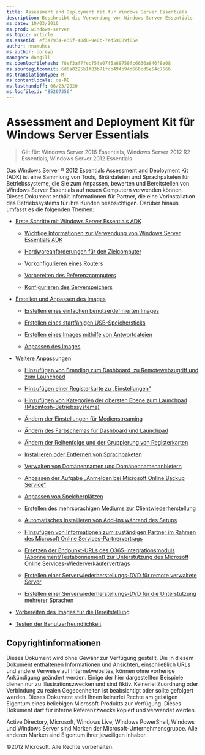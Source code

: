 ```yaml
---
title: Assessment and Deployment Kit für Windows Server Essentials
description: Beschreibt die Verwendung von Windows Server Essentials
ms.date: 10/03/2016
ms.prod: windows-server
ms.topic: article
ms.assetid: ef3a7934-e36f-40d8-9e0b-7ed59089f85e
author: nnamuhcs
ms.author: coreyp
manager: dongill
ms.openlocfilehash: f8ef3af7fecf5fe07f5a88758fc6636a846f8e08
ms.sourcegitcommit: 6d6a0225b1f83b71fcb494b94d666cd5e54c7566
ms.translationtype: MT
ms.contentlocale: de-DE
ms.lasthandoff: 06/23/2020
ms.locfileid: "85267356"
---
```

# <a name="assessment-and-deployment-kit-for-windows-server-essentials"></a>Assessment and Deployment Kit für Windows Server Essentials

>Gilt für: Windows Server 2016 Essentials, Windows Server 2012 R2 Essentials, Windows Server 2012 Essentials

Das Windows Server &reg; 2012 Essentials Assessment and Deployment Kit (ADK) ist eine Sammlung von Tools, Binärdateien und Sprachpaketen für Betriebssysteme, die Sie zum Anpassen, bewerten und Bereitstellen von Windows Server Essentials auf neuen Computern verwenden können. Dieses Dokument enthält Informationen für Partner, die eine Vorinstallation des Betriebssystems für ihre Kunden beabsichtigen. Darüber hinaus umfasst es die folgenden Themen:  
  

-   [Erste Schritte mit Windows Server Essentials ADK](Getting-Started-with-the-Windows-Server-Essentials-ADK.md)  
  
    -   [Wichtige Informationen zur Verwendung von Windows Server Essentials ADK](Important-Information-for-Using-the-Windows-Server-Essentials-ADK.md)  
  
    -   [Hardwareanforderungen für den Zielcomputer](Hardware-Requirements-for-the-Target-Computer.md)  
  
    -   [Vorkonfigurieren eines Routers](Preconfiguring-a-Router.md)  
  
    -   [Vorbereiten des Referenzcomputers](Prepare-the-Technician-Computer.md)  
  
    -   [Konfigurieren des Serverspeichers](Configure-Server-Storage.md)  
  
-   [Erstellen und Anpassen des Images](Creating-and-Customizing-the-Image.md)  
  
    -   [Erstellen eines einfachen benutzerdefinierten Images](Create-a-Simple-Customized-Image.md)  
  
    -   [Erstellen eines startfähigen USB-Speichersticks](Create-a-Bootable-USB-Flash-Drive.md)  
  
    -   [Erstellen eines Images mithilfe von Antwortdateien](Create-an-Image-By-Using-Answer-Files.md)  
  
    -   [Anpassen des Images](Customize-the-Image.md)  
  
-   [Weitere Anpassungen](Additional-Customizations.md)  
  
    -   [Hinzufügen von Branding zum Dashboard, zu Remotewebzugriff und zum Launchpad](Add-Branding-to-the-Dashboard--Remote-Web-Access--and-Launchpad.md)  
  
    -   [Hinzufügen einer Registerkarte zu „Einstellungen“](Add-a-Tab-to-Settings.md)  
  
    -   [Hinzufügen von Kategorien der obersten Ebene zum Launchpad (Macintosh-Betriebssysteme)](Add-Top-Level-Categories-to-the-Launchpad--Macintosh-Operating-System-.md)  
  
    -   [Ändern der Einstellungen für Medienstreaming](Change-Media-Streaming-Settings.md)  
  
    -   [Ändern des Farbschemas für Dashboard und Launchpad](Change-the-Color-Scheme-of-the-Dashboard-and-Launchpad.md)  
  
    -   [Ändern der Reihenfolge und der Gruppierung von Registerkarten](Change-the-Order-and-Grouping-of-Tabs.md)  
  
    -   [Installieren oder Entfernen von Sprachpaketen](Install-or-Remove-Language-Packs.md)  
  
    -   [Verwalten von Domänennamen und Domänennamenanbietern](Manage-Domain-Names-and-Domain-Name-Providers.md)  
  
    -   [Anpassen der Aufgabe „Anmelden bei Microsoft Online Backup Service“](Customize-Sign-Up-for-Microsoft-Online-Backup-Service-task.md)  
  
    -   [Anpassen von Speicherplätzen](Customize-Storage-Spaces.md)  
  
    -   [Erstellen des mehrsprachigen Mediums zur Clientwiederherstellung](Build-Multi-Language-Client-Restore-Media.md)  
  
    -   [Automatisches Installieren von Add-Ins während des Setups](Automate-Installation-of-Add-Ins-During-Setup.md)  
  
    -   [Hinzufügen von Informationen zum zuständigen Partner im Rahmen des Microsoft Online Services-Partnervertrags](Add-Microsoft-Online-Service-Partner-Agreement-Partner-of-Record-Information.md)  
  
    -   [Ersetzen der Endpunkt-URLs des O365-Integrationsmoduls (Abonnement/Testabonnement) zur Unterstützung des Microsoft Online Services-Wiederverkäufervertrags](Replace-O365-Integration-Module-Buy-Try-Endpoint-URL-in-Support-of-Microsoft-Online-Service-Reseller-Agreement.md)  
  
    -   [Erstellen einer Serverwiederherstellungs-DVD für remote verwaltete Server](Create-a-Server-Recovery-DVD-for-Remotely-Administered-Servers.md)  
  
    -   [Erstellen einer Serverwiederherstellungs-DVD für die Unterstützung mehrerer Sprachen](Create-a-Server-Recovery-DVD-for-Multi-Language-Support.md)  
  
-   [Vorbereiten des Images für die Bereitstellung](Preparing-the-Image-for-Deployment.md)  
  
-   [Testen der Benutzerfreundlichkeit](Testing-the-Customer-Experience.md)

  
## <a name="copyright-information"></a>Copyrightinformationen  
 Dieses Dokument wird ohne Gewähr zur Verfügung gestellt. Die in diesem Dokument enthaltenen Informationen und Ansichten, einschließlich URLs und andere Verweise auf Internetwebsites, können ohne vorherige Ankündigung geändert werden. Einige der hier dargestellten Beispiele dienen nur zu Illustrationszwecken und sind fiktiv. Keinerlei Zuordnung oder Verbindung zu realen Gegebenheiten ist beabsichtigt oder sollte gefolgert werden. Dieses Dokument stellt Ihnen keinerlei Rechte am geistigen Eigentum eines beliebigen Microsoft-Produkts zur Verfügung. Dieses Dokument darf für interne Referenzzwecke kopiert und verwendet werden.  
  
 Active Directory, Microsoft, Windows Live, Windows PowerShell, Windows und Windows Server sind Marken der Microsoft-Unternehmensgruppe. Alle anderen Marken sind Eigentum ihrer jeweiligen Inhaber.  
  
 &copy;2012 Microsoft. Alle Rechte vorbehalten.
